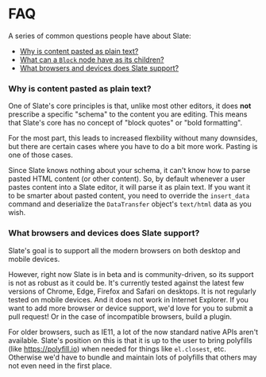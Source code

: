 # FAQ

A series of common questions people have about Slate:

- [Why is content pasted as plain text?](#why-is-content-is-pasted-as-plaintext)
- [What can a `Block` node have as its children?](#what-can-a-block-node-have-as-its-children)
- [What browsers and devices does Slate support?](#what-browsers-and-devices-does-slate-support)

### Why is content pasted as plain text?

One of Slate's core principles is that, unlike most other editors, it does **not** prescribe a specific "schema" to the content you are editing. This means that Slate's core has no concept of "block quotes" or "bold formatting".

For the most part, this leads to increased flexbility without many downsides, but there are certain cases where you have to do a bit more work. Pasting is one of those cases.

Since Slate knows nothing about your schema, it can't know how to parse pasted HTML content (or other content). So, by default whenever a user pastes content into a Slate editor, it will parse it as plain text. If you want it to be smarter about pasted content, you need to override the `insert_data` command and deserialize the `DataTransfer` object's `text/html` data as you wish.

### What browsers and devices does Slate support?

Slate's goal is to support all the modern browsers on both desktop and mobile devices.

However, right now Slate is in beta and is community-driven, so its support is not as robust as it could be. It's currently tested against the latest few versions of Chrome, Edge, Firefox and Safari on desktops. It is not regularly tested on mobile devices. And it does not work in Internet Explorer. If you want to add more browser or device support, we'd love for you to submit a pull request! Or in the case of incompatible browsers, build a plugin.

For older browsers, such as IE11, a lot of the now standard native APIs aren't available. Slate's position on this is that it is up to the user to bring polyfills (like https://polyfill.io) when needed for things like `el.closest`, etc. Otherwise we'd have to bundle and maintain lots of polyfills that others may not even need in the first place.
